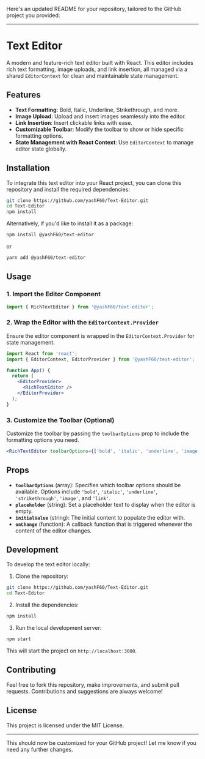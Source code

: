 Here's an updated README for your repository, tailored to the GitHub project you provided:

---

# Text Editor

A modern and feature-rich text editor built with React. This editor includes rich text formatting, image uploads, and link insertion, all managed via a shared `EditorContext` for clean and maintainable state management.

## Features

* **Text Formatting**: Bold, Italic, Underline, Strikethrough, and more.
* **Image Upload**: Upload and insert images seamlessly into the editor.
* **Link Insertion**: Insert clickable links with ease.
* **Customizable Toolbar**: Modify the toolbar to show or hide specific formatting options.
* **State Management with React Context**: Use `EditorContext` to manage editor state globally.

## Installation

To integrate this text editor into your React project, you can clone this repository and install the required dependencies:

```bash
git clone https://github.com/yashF60/Text-Editor.git
cd Text-Editor
npm install
```

Alternatively, if you'd like to install it as a package:

```bash
npm install @yashF60/text-editor
```

or

```bash
yarn add @yashF60/text-editor
```

## Usage

### 1. Import the Editor Component

```jsx
import { RichTextEditor } from '@yashF60/text-editor';
```

### 2. Wrap the Editor with the `EditorContext.Provider`

Ensure the editor component is wrapped in the `EditorContext.Provider` for state management.

```jsx
import React from 'react';
import { EditorContext, EditorProvider } from '@yashF60/text-editor';

function App() {
  return (
    <EditorProvider>
      <RichTextEditor />
    </EditorProvider>
  );
}
```

### 3. Customize the Toolbar (Optional)

Customize the toolbar by passing the `toolbarOptions` prop to include the formatting options you need.

```jsx
<RichTextEditor toolbarOptions={['bold', 'italic', 'underline', 'image', 'link']} />
```

## Props

* **`toolbarOptions`** (array): Specifies which toolbar options should be available. Options include `'bold'`, `'italic'`, `'underline'`, `'strikethrough'`, `'image'`, and `'link'`.
* **`placeholder`** (string): Set a placeholder text to display when the editor is empty.
* **`initialValue`** (string): The initial content to populate the editor with.
* **`onChange`** (function): A callback function that is triggered whenever the content of the editor changes.

## Development

To develop the text editor locally:

1. Clone the repository:

```bash
git clone https://github.com/yashF60/Text-Editor.git
cd Text-Editor
```

2. Install the dependencies:

```bash
npm install
```

3. Run the local development server:

```bash
npm start
```

This will start the project on `http://localhost:3000`.

## Contributing

Feel free to fork this repository, make improvements, and submit pull requests. Contributions and suggestions are always welcome!

## License

This project is licensed under the MIT License.

---

This should now be customized for your GitHub project! Let me know if you need any further changes.
